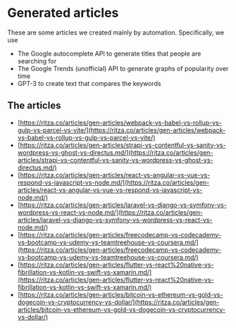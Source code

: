 # Generated articles

These are some articles we created mainly by automation. Specifically, we use 

- The Google autocomplete API to generate titles that people are searching for
- The Google Trends (unofficial) API to generate graphs of popularity over time
- GPT-3 to create text that compares the keywords

## The articles

- [https://ritza.co/articles/gen-articles/webpack-vs-babel-vs-rollup-vs-gulp-vs-parcel-vs-vite/](https://ritza.co/articles/gen-articles/webpack-vs-babel-vs-rollup-vs-gulp-vs-parcel-vs-vite/)
- [https://ritza.co/articles/gen-articles/strapi-vs-contentful-vs-sanity-vs-wordpress-vs-ghost-vs-directus.md/](https://ritza.co/articles/gen-articles/strapi-vs-contentful-vs-sanity-vs-wordpress-vs-ghost-vs-directus.md/)
- [https://ritza.co/articles/gen-articles/react-vs-angular-vs-vue-vs-respond-vs-javascript-vs-node.md/](https://ritza.co/articles/gen-articles/react-vs-angular-vs-vue-vs-respond-vs-javascript-vs-node.md/)
- [https://ritza.co/articles/gen-articles/laravel-vs-django-vs-symfony-vs-wordpress-vs-react-vs-node.md/](https://ritza.co/articles/gen-articles/laravel-vs-django-vs-symfony-vs-wordpress-vs-react-vs-node.md/)
- [https://ritza.co/articles/gen-articles/freecodecamp-vs-codecademy-vs-bootcamp-vs-udemy-vs-teamtreehouse-vs-coursera.md/](https://ritza.co/articles/gen-articles/freecodecamp-vs-codecademy-vs-bootcamp-vs-udemy-vs-teamtreehouse-vs-coursera.md/)
- [https://ritza.co/articles/gen-articles/flutter-vs-react%20native-vs-fibrillation-vs-kotlin-vs-swift-vs-xamarin.md/](https://ritza.co/articles/gen-articles/flutter-vs-react%20native-vs-fibrillation-vs-kotlin-vs-swift-vs-xamarin.md/)
- [https://ritza.co/articles/gen-articles/bitcoin-vs-ethereum-vs-gold-vs-dogecoin-vs-cryptocurrency-vs-dollar/](https://ritza.co/articles/gen-articles/bitcoin-vs-ethereum-vs-gold-vs-dogecoin-vs-cryptocurrency-vs-dollar/)



